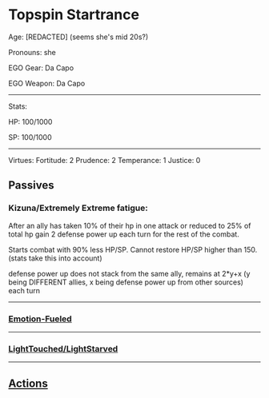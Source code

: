 # Topspin Startrance

Age: [REDACTED] (seems she's mid 20s?)

Pronouns: she

EGO Gear: Da Capo

EGO Weapon: Da Capo

---

Stats: 

HP: 100/1000

SP: 100/1000

---

Virtues: 
Fortitude: 2
Prudence: 2
Temperance: 1
Justice: 0



## Passives



### Kizuna/Extremely Extreme fatigue: 

After an ally has taken 10% of their hp in one attack or reduced to 25% of total hp gain 2 defense power up each turn for the rest of the combat. 

Starts combat with 90% less HP/SP. Cannot restore HP/SP higher than 150. (stats take this into account)

defense power up does not stack from the same ally, remains at 2*y+x (y being DIFFERENT allies, x being defense power up from other sources) each turn

---

### [Emotion-Fueled](https://github.com/Logirby/Jino-The-Tower-Sheets/blob/main/Emotion-Fueled.md)

---

### [LightTouched/LightStarved](https://github.com/Logirby/Jino-The-Tower-Sheets/blob/main/LightTouched-LightStarved.md)

---

## [Actions](https://github.com/Logirby/Jino-The-Tower-Sheets/blob/main/Topspin%20Attacks.md)
